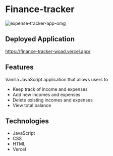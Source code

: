 # Finance-tracker

![expense-tracker-app-omg](https://user-images.githubusercontent.com/80596387/155621030-58df9e95-3fe2-4ac4-b381-9ad17336ad2c.PNG)

## Deployed Application
https://finance-tracker-woad.vercel.app/

## Features
Vanilla JavaScript application that allows users to
- Keep track of income and expenses
- Add new incomes and expenses
- Delete existing incomes and expenses
- View total balance

## Technologies
- JavaScript
- CSS
- HTML
- Vercel
